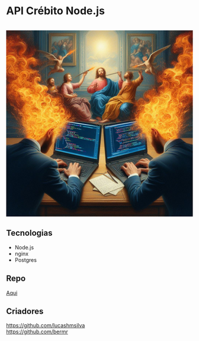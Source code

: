 # API Crébito Node.js

<br />
<div align="center">
    <img src="assets/rinha.jfif" alt="Logo" width="600">
    <br/>
</div>

## Tecnologias

- Node.js
- nginx
- Postgres

## Repo

[Aqui](https://github.com/lucashmsilva/rinha-de-backend-2024-q1-lucashmsilva)

## Criadores
https://github.com/lucashmsilva \
https://github.com/bermr

